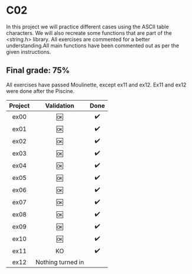 # C02

In this project we will practice different cases using the ASCII table characters. We will also recreate some functions that are part of the <string.h> library. All exercises are commented for a better understanding.All main functions have been commented out as per the given instructions.


## Final grade: 75%
All exercises have passed Moulinette, except ex11 and ex12. Ex11 and ex12 were done after the Piscine.

| Project | Validation | Done |
|:----:|:------------------:| :----: |
| ex00 | :ok: | :heavy_check_mark: |
| ex01 | :ok: | :heavy_check_mark: |
| ex02 | :ok: | :heavy_check_mark: |
| ex03 | :ok: | :heavy_check_mark: |
| ex04 | :ok: | :heavy_check_mark: |
| ex05 | :ok: | :heavy_check_mark: |
| ex06 | :ok: | :heavy_check_mark: |
| ex07 | :ok: | :heavy_check_mark: |
| ex08 | :ok: | :heavy_check_mark: |
| ex09 | :ok: | :heavy_check_mark: |
| ex10 | :ok: | :heavy_check_mark: |
| ex11 | KO | :heavy_check_mark: |
| ex12 | Nothing turned in |  |
